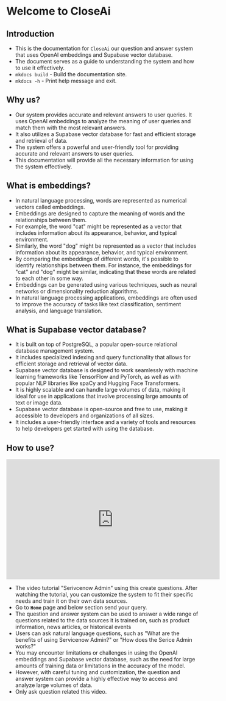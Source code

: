 # Welcome to CloseAi

## Introduction

- This is the documentation for `CloseAi` our question and answer system that uses OpenAI embeddings and Supabase vector database.
- The document serves as a guide to understanding the system and how to use it effectively.
- `mkdocs build` - Build the documentation site.
- `mkdocs -h` - Print help message and exit.

## Why us?

- Our system provides accurate and relevant answers to user queries.
  It uses OpenAI embeddings to analyze the meaning of user queries and match them with the most relevant answers.
- It also utilizes a Supabase vector database for fast and efficient storage and retrieval of data.
- The system offers a powerful and user-friendly tool for providing accurate and relevant answers to user queries.
- This documentation will provide all the necessary information for using the system effectively.

## What is embeddings?

- In natural language processing, words are represented as numerical vectors called embeddings.
- Embeddings are designed to capture the meaning of words and the relationships between them.
- For example, the word "cat" might be represented as a vector that includes information about its appearance, behavior, and typical environment.
- Similarly, the word "dog" might be represented as a vector that includes information about its appearance, behavior, and typical environment.
- By comparing the embeddings of different words, it's possible to identify relationships between them. For instance, the embeddings for "cat" and "dog" might be similar, indicating that these words are related to each other in some way.
- Embeddings can be generated using various techniques, such as neural networks or dimensionality reduction algorithms.
- In natural language processing applications, embeddings are often used to improve the accuracy of tasks like text classification, sentiment analysis, and language translation.

## What is Supabase vector database?

- It is built on top of PostgreSQL, a popular open-source relational database management system.
- It includes specialized indexing and query functionality that allows for efficient storage and retrieval of vector data.
- Supabase vector database is designed to work seamlessly with machine learning frameworks like TensorFlow and PyTorch, as well as with popular NLP libraries like spaCy and Hugging Face Transformers.
- It is highly scalable and can handle large volumes of data, making it ideal for use in applications that involve processing large amounts of text or image data.
- Supabase vector database is open-source and free to use, making it accessible to developers and organizations of all sizes.
- It includes a user-friendly interface and a variety of tools and resources to help developers get started with using the database.

## How to use?

<iframe width="560" height="315" src="https://www.youtube.com/embed/QxU-JrfA824" title="YouTube video player" frameborder="0" allow="accelerometer; autoplay; clipboard-write; encrypted-media; gyroscope; picture-in-picture; web-share" allowfullscreen></iframe>

- The video tutorial "Serivcenow Admin" using this create questions. After watching the tutorial, you can customize the system to fit their specific needs and train it on their own data sources.
- Go to **`Home`** page and below section send your query.
- The question and answer system can be used to answer a wide range of questions related to the data sources it is trained on, such as product information, news articles, or historical events
- Users can ask natural language questions, such as "What are the benefits of using Servicenow Admin?" or "How does the Serice Admin works?"
- You may encounter limitations or challenges in using the OpenAI embeddings and Supabase vector database, such as the need for large amounts of training data or limitations in the accuracy of the model.
- However, with careful tuning and customization, the question and answer system can provide a highly effective way to access and analyze large volumes of data.
- Only ask question related this video.
